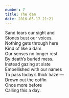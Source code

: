 ```yaml
---
number: 7
title: The dam
date: 2016-05-17 21:21
---
```


Sand tears our sight and<br>
Stones bust our voices.<br>
Nothing gets through here<br>
Kind of like a dam.<br>
Our senses no longer rest<br>
By death’s buried mess.<br>
Instead gazing at slate<br>
Embellished with our names<br>
To pass today’s thick haze —<br>
Drown out the coffin<br>
Once more before<br>
Calling this a day.<br>